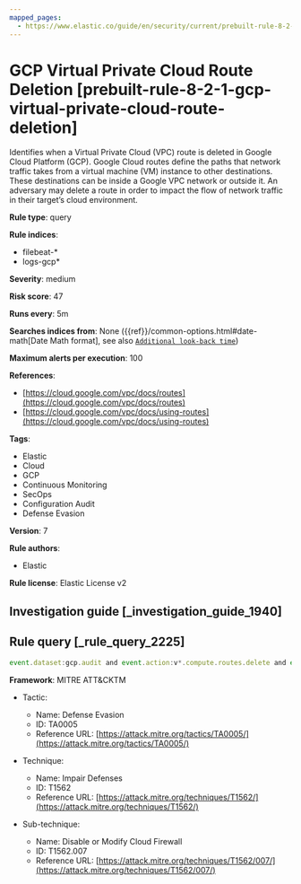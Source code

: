 ```yaml
---
mapped_pages:
  - https://www.elastic.co/guide/en/security/current/prebuilt-rule-8-2-1-gcp-virtual-private-cloud-route-deletion.html
---
```


# GCP Virtual Private Cloud Route Deletion [prebuilt-rule-8-2-1-gcp-virtual-private-cloud-route-deletion]

Identifies when a Virtual Private Cloud (VPC) route is deleted in Google Cloud Platform (GCP). Google Cloud routes define the paths that network traffic takes from a virtual machine (VM) instance to other destinations. These destinations can be inside a Google VPC network or outside it. An adversary may delete a route in order to impact the flow of network traffic in their target’s cloud environment.

**Rule type**: query

**Rule indices**:

* filebeat-*
* logs-gcp*

**Severity**: medium

**Risk score**: 47

**Runs every**: 5m

**Searches indices from**: None ({{ref}}/common-options.html#date-math[Date Math format], see also [`Additional look-back time`](docs-content://solutions/security/detect-and-alert/create-detection-rule.md#rule-schedule))

**Maximum alerts per execution**: 100

**References**:

* [https://cloud.google.com/vpc/docs/routes](https://cloud.google.com/vpc/docs/routes)
* [https://cloud.google.com/vpc/docs/using-routes](https://cloud.google.com/vpc/docs/using-routes)

**Tags**:

* Elastic
* Cloud
* GCP
* Continuous Monitoring
* SecOps
* Configuration Audit
* Defense Evasion

**Version**: 7

**Rule authors**:

* Elastic

**Rule license**: Elastic License v2

## Investigation guide [_investigation_guide_1940]



## Rule query [_rule_query_2225]

```js
event.dataset:gcp.audit and event.action:v*.compute.routes.delete and event.outcome:success
```

**Framework**: MITRE ATT&CKTM

* Tactic:

    * Name: Defense Evasion
    * ID: TA0005
    * Reference URL: [https://attack.mitre.org/tactics/TA0005/](https://attack.mitre.org/tactics/TA0005/)

* Technique:

    * Name: Impair Defenses
    * ID: T1562
    * Reference URL: [https://attack.mitre.org/techniques/T1562/](https://attack.mitre.org/techniques/T1562/)

* Sub-technique:

    * Name: Disable or Modify Cloud Firewall
    * ID: T1562.007
    * Reference URL: [https://attack.mitre.org/techniques/T1562/007/](https://attack.mitre.org/techniques/T1562/007/)



